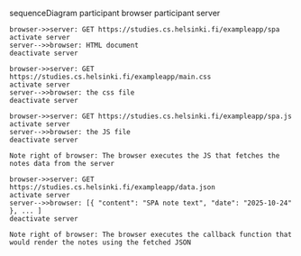 sequenceDiagram
    participant browser
    participant server

    browser->>server: GET https://studies.cs.helsinki.fi/exampleapp/spa
    activate server
    server-->>browser: HTML document
    deactivate server

    browser->>server: GET https://studies.cs.helsinki.fi/exampleapp/main.css
    activate server
    server-->>browser: the css file
    deactivate server

    browser->>server: GET https://studies.cs.helsinki.fi/exampleapp/spa.js
    activate server
    server-->>browser: the JS file
    deactivate server

    Note right of browser: The browser executes the JS that fetches the notes data from the server

    browser->>server: GET https://studies.cs.helsinki.fi/exampleapp/data.json
    activate server
    server-->>browser: [{ "content": "SPA note text", "date": "2025-10-24" }, ... ]
    deactivate server

    Note right of browser: The browser executes the callback function that would render the notes using the fetched JSON